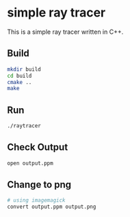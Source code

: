 # simple ray tracer

This is a simple ray tracer written in C++.

## Build

```bash
mkdir build
cd build
cmake ..
make
```

## Run

```bash
./raytracer
```

## Check Output

```bash
open output.ppm
```

## Change to png
  
```bash
# using imagemagick
convert output.ppm output.png
```